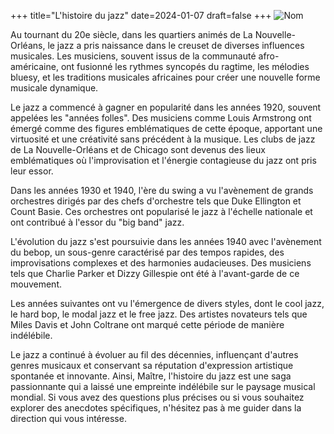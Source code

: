 +++
title="L'histoire du jazz"
date=2024-01-07
draft=false
+++
![Nom](https://external-content.duckduckgo.com/iu/?u=http%3A%2F%2Fhome.m00.itscom.net%2Fgalerie%2Fimages%2Fjazz.jpg&f=1&nofb=1&ipt=838cbc01479925e7f795f20816fc6fb5a06a33dd6c49737a0302054c66833612&ipo=images)

Au tournant du 20e siècle, dans les quartiers animés de La Nouvelle-Orléans, le jazz a pris naissance dans le creuset de diverses influences musicales. Les musiciens, souvent issus de la communauté afro-américaine, ont fusionné les rythmes syncopés du ragtime, les mélodies bluesy, et les traditions musicales africaines pour créer une nouvelle forme musicale dynamique.

Le jazz a commencé à gagner en popularité dans les années 1920, souvent appelées les "années folles". Des musiciens comme Louis Armstrong ont émergé comme des figures emblématiques de cette époque, apportant une virtuosité et une créativité sans précédent à la musique. Les clubs de jazz de La Nouvelle-Orléans et de Chicago sont devenus des lieux emblématiques où l'improvisation et l'énergie contagieuse du jazz ont pris leur essor.

Dans les années 1930 et 1940, l'ère du swing a vu l'avènement de grands orchestres dirigés par des chefs d'orchestre tels que Duke Ellington et Count Basie. Ces orchestres ont popularisé le jazz à l'échelle nationale et ont contribué à l'essor du "big band" jazz.

L'évolution du jazz s'est poursuivie dans les années 1940 avec l'avènement du bebop, un sous-genre caractérisé par des tempos rapides, des improvisations complexes et des harmonies audacieuses. Des musiciens tels que Charlie Parker et Dizzy Gillespie ont été à l'avant-garde de ce mouvement.

Les années suivantes ont vu l'émergence de divers styles, dont le cool jazz, le hard bop, le modal jazz et le free jazz. Des artistes novateurs tels que Miles Davis et John Coltrane ont marqué cette période de manière indélébile.

Le jazz a continué à évoluer au fil des décennies, influençant d'autres genres musicaux et conservant sa réputation d'expression artistique spontanée et innovante. Ainsi, Maître, l'histoire du jazz est une saga passionnante qui a laissé une empreinte indélébile sur le paysage musical mondial. Si vous avez des questions plus précises ou si vous souhaitez explorer des anecdotes spécifiques, n'hésitez pas à me guider dans la direction qui vous intéresse.



